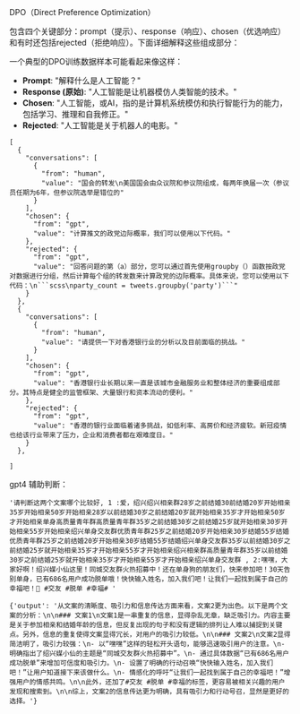 DPO（Direct Preference Optimization）

包含四个关键部分：prompt（提示）、response（响应）、chosen（优选响应）和有时还包括rejected（拒绝响应）。下面详细解释这些组成部分：

一个典型的DPO训练数据样本可能看起来像这样：

-   **Prompt**: "解释什么是人工智能？"
-   **Response (原始)**: "人工智能是让机器模仿人类智能的技术。"
-   **Chosen**: "人工智能，或AI，指的是计算机系统模仿和执行智能行为的能力，包括学习、推理和自我修正。"
-   **Rejected**: "人工智能是关于机器人的电影。"







```
[
  {
    "conversations": [
      {
        "from": "human",
        "value": "国会的转发\n美国国会由众议院和参议院组成，每两年换届一次（参议员任期为6年，但参议院选举是错位的"
      }
    ],
    "chosen": {
      "from": "gpt",
      "value": "计算推文的政党边际概率，我们可以使用以下代码。"
    },
    "rejected": {
      "from": "gpt",
      "value": "回答问题的第（a）部分，您可以通过首先使用groupby（）函数按政党对数据进行分组，然后计算每个组的转发数来计算政党的边际概率。具体来说，您可以使用以下代码：\n```scss\nparty_count = tweets.groupby('party')```"
    }
  },
  {
    "conversations": [
      {
        "from": "human",
        "value": "请提供一下对香港银行业的分析以及目前面临的挑战。"
      }
    ],
    "chosen": {
      "from": "gpt",
      "value": "香港银行业长期以来一直是该城市金融服务业和整体经济的重要组成部分。其特点是健全的监管框架、大量银行和资本流动的便利。"
    },
    "rejected": {
      "from": "gpt",
      "value": "香港的银行业面临着诸多挑战，如低利率、高房价和经济疲软。新冠疫情也给该行业带来了压力，企业和消费者都在艰难度日。"
    }
  },
  
]
```







gpt4 辅助判断：

```
'请判断这两个文案哪个比较好, 1 :爱，绍兴绍兴相亲群28岁之前结婚30前结婚20岁开始相亲35岁开始相亲50岁开始相亲28岁以前结婚30岁之前结婚20岁就开始相亲35岁才开始相亲50岁才开始相亲单身高质量青年群高质量青年群35岁之前结婚30岁之前结婚25岁就开始相亲30岁开始相亲55岁开始相亲绍兴单身交友群优质青年群25岁之前结婚20岁开始相亲30岁结婚55岁结婚优质青年群25岁之前结婚20岁开始相亲30岁结婚55岁结婚绍兴单身交友群35岁以前结婚30岁之前结婚25岁就开始相亲35岁才开始相亲55岁才开始相亲绍兴相亲群高质量青年群35岁以前结婚30岁之前结婚25岁就开始相亲35岁才开始相亲55岁才开始相亲绍兴单身交友群 , 2:嘿嘿，大家好啊！绍兴媒小仙这里！同城交友群火热招募中！还在单身狗的朋友们，快来参加吧！30天告别单身，已有686名用户成功脱单哦！快快输入姓名，加入我们吧！让我们一起找到属于自己的幸福吧！💖 #交友 #脱单 #幸福# '
```



```
{'output': '从文案的清晰度、吸引力和信息传达方面来看，文案2更为出色。以下是两个文案的分析：\n\n### 文案1\n文案1是一串重复的信息，显得杂乱无章，缺乏吸引力。内容主要是关于参加相亲和结婚年龄的信息，但反复出现的句子和没有逻辑的排列让人难以捕捉到关键点。另外，信息的重复使得文案显得冗长，对用户的吸引力较低。\n\n### 文案2\n文案2显得简洁明了，吸引力较强：\n- 以“嘿嘿”这样的轻松开头语句，能够迅速吸引用户的注意。\n- 明确指出了绍兴媒小仙的主题是“同城交友群火热招募中”。\n- 通过具体数据“已有686名用户成功脱单”来增加可信度和吸引力。\n- 设置了明确的行动召唤“快快输入姓名，加入我们吧！”让用户知道接下来该做什么。\n- 情感化的呼吁“让我们一起找到属于自己的幸福吧！”增强用户的情感共鸣。\n\n此外，还加了#交友 #脱单 #幸福的标签，更容易被相关兴趣的用户发现和搜索到。\n\n综上，文案2的信息传达更为明确，具有吸引力和行动号召，显然是更好的选择。'}
```



```

```

